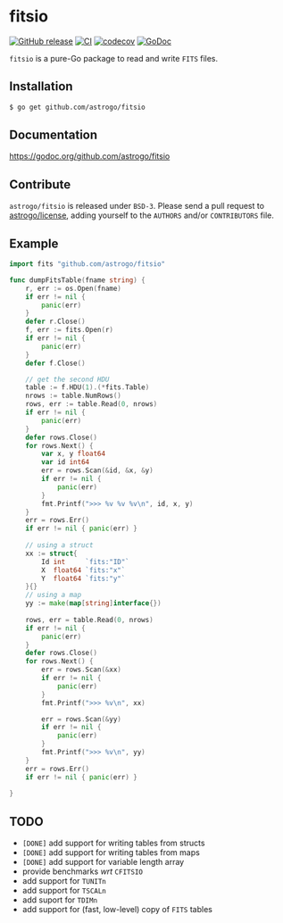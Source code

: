 fitsio
======

[![GitHub release](https://img.shields.io/github/release/astrogo/fitsio.svg)](https://github.com/astrogo/fitsio/releases)
[![CI](https://github.com/astrogo/fitsio/workflows/CI/badge.svg)](https://github.com/astrogo/fitsio/actions)
[![codecov](https://codecov.io/gh/astrogo/fitsio/branch/master/graph/badge.svg)](https://codecov.io/gh/astrogo/fitsio)
[![GoDoc](https://godoc.org/github.com/astrogo/fitsio?status.svg)](https://godoc.org/github.com/astrogo/fitsio)

`fitsio` is a pure-Go package to read and write `FITS` files.

## Installation

```sh
$ go get github.com/astrogo/fitsio
```

## Documentation

https://godoc.org/github.com/astrogo/fitsio

## Contribute

`astrogo/fitsio` is released under `BSD-3`.
Please send a pull request to [astrogo/license](https://github.com/astrogo/license),
adding yourself to the `AUTHORS` and/or `CONTRIBUTORS` file.

## Example

```go
import fits "github.com/astrogo/fitsio"

func dumpFitsTable(fname string) {
    r, err := os.Open(fname)
    if err != nil {
        panic(err)
    }
    defer r.Close()
	f, err := fits.Open(r)
	if err != nil {
		panic(err)
	}
	defer f.Close()

	// get the second HDU
	table := f.HDU(1).(*fits.Table)
	nrows := table.NumRows()
    rows, err := table.Read(0, nrows)
    if err != nil {
        panic(err)
    }
    defer rows.Close()
	for rows.Next() {
        var x, y float64
        var id int64
        err = rows.Scan(&id, &x, &y)
        if err != nil {
            panic(err)
        }
        fmt.Printf(">>> %v %v %v\n", id, x, y)
	}
    err = rows.Err()
    if err != nil { panic(err) }
    
    // using a struct
    xx := struct{
        Id int     `fits:"ID"`
        X  float64 `fits:"x"`
        Y  float64 `fits:"y"`
    }{}
    // using a map
    yy := make(map[string]interface{})
    
    rows, err = table.Read(0, nrows)
    if err != nil {
        panic(err)
    }
    defer rows.Close()
	for rows.Next() {
        err = rows.Scan(&xx)
        if err != nil {
            panic(err)
        }
        fmt.Printf(">>> %v\n", xx)

        err = rows.Scan(&yy)
        if err != nil {
            panic(err)
        }
        fmt.Printf(">>> %v\n", yy)
	}
    err = rows.Err()
    if err != nil { panic(err) }
    
}

```

## TODO

- ``[DONE]`` add support for writing tables from structs
- ``[DONE]`` add support for writing tables from maps
- ``[DONE]`` add support for variable length array
- provide benchmarks _wrt_ ``CFITSIO``
- add support for `TUNITn`
- add support for `TSCALn`
- add suport for `TDIMn`
- add support for (fast, low-level) copy of `FITS` tables

